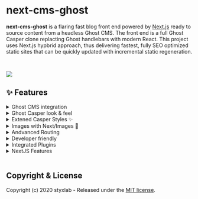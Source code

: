 # next-cms-ghost

**next-cms-ghost** is a flaring fast blog front end powered by [Next.js](https://nextjs.org) ready to source content from a headless Ghost CMS. The front end is a full Ghost Casper clone replacting Ghost handlebars with modern React. This project uses Next.js hypbrid approach, thus delivering fastest, fully SEO optimized static sites that can be quickly updated with incremental static regeneration.

<br/>

[![](https://static.gotsby.org/v1/assets/images/next-ghost.png)](https://github.com/styxlab/next-cms-ghost/)

## ✨ Features

<details >
  <summary>
    <span style={{ display: 'inline-block'}}>Ghost CMS integration</span>
    </summary>
</details>
<details>
  <summary>
    <span style={{ display: 'inline-block'}}>Ghost Casper look & feel</span>
    </summary>
  <ul>
    <li>Infinite scroll</li>
    <li>Fully responsive</li>
    <li>Sticky navigation headers</li>
    <li>Hover on author avatar</li>
    <li>Styled 404 page</li>
    <li>Preview Section in posts</li>
    <li>Sitemap</li>
    <li>RSS feed</li>
    <li>SEO optimized</li>
  </ul>
</details>
<details>
  <summary>
    <span style={{ display: 'inline-block'}}>Extened Casper Styles ✨</span>
  </summary>
  <ul>
    <li>Dark Mode</li>
    <li>Featured posts pinned on top</li>
    <li>Customizable navigation headers</li>
  </ul>
</details>
<details>
  <summary>
    <span style={{ display: 'inline-block'}}>Images with Next/Images 🚀</span>
  </summary>
  <ul>
    <li>Feature and inline images</li>
    <li>Auto optimized images</li>
    <li>No content shifts due to conistent placeholders</li>
  </ul>
</details>
<details>
  <summary>
    <span style={{ display: 'inline-block'}}>Andvanced Routing</span>
  </summary>
  <ul>
    <li>Auto detects custom paths</li>
    <li>Configurable collections</li>
  </ul>
</details>
<details>
  <summary>
    <span style={{ display: 'inline-block'}}>Developer friendly</span>
  </summary>
  <ul>
    <li>MIT licenced</li>
    <li>Truly open-source</li>
    <li>Easy to contribute</li>
    <li>Made type safe with TypeScript</li>
  </ul>
</details>
<details>
  <summary>
    <span style={{ display: 'inline-block'}}>Integrated Plugins</span>
  </summary>
  <ul>
    <li>Member Subscriptions</li>
    <li>Commenting with Commento</li>
    <li>Syntax highlighting with PrismJS</li>
    <li>Table Of Contents</li>
    <li>Contact Page with built-in notification service</li>
  </ul>
</details>
<details>
  <summary>
    <span style={{ display: 'inline-block'}}>NextJS Features</span>
  </summary>
  <ul>
    <li>Incremental Regeneration</li>
    <li>Support for Preview</li>
  </ul>
</details>

<br/>

## Copyright & License

Copyright (c) 2020 styxlab - Released under the [MIT license](LICENSE).
